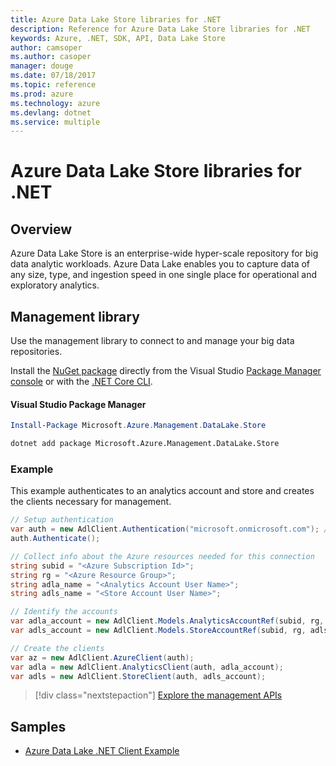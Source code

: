 ```yaml
---
title: Azure Data Lake Store libraries for .NET
description: Reference for Azure Data Lake Store libraries for .NET
keywords: Azure, .NET, SDK, API, Data Lake Store
author: camsoper
ms.author: casoper
manager: douge
ms.date: 07/18/2017
ms.topic: reference
ms.prod: azure
ms.technology: azure
ms.devlang: dotnet
ms.service: multiple
---
```


# Azure Data Lake Store libraries for .NET

## Overview

Azure Data Lake Store is an enterprise-wide hyper-scale repository for big data analytic workloads. Azure Data Lake enables you to capture data of any size, type, and ingestion speed in one single place for operational and exploratory analytics.

## Management library

Use the management library to connect to and manage your big data repositories.

Install the [NuGet package](https://www.nuget.org/packages/Microsoft.Azure.Management.DataLake.Store) directly from the Visual Studio [Package Manager console][PackageManager] or with the [.NET Core CLI][DotNetCLI].

#### Visual Studio Package Manager

```powershell
Install-Package Microsoft.Azure.Management.DataLake.Store
```

```bash
dotnet add package Microsoft.Azure.Management.DataLake.Store
```

### Example

This example authenticates to an analytics account and store and creates the clients necessary for management.

```csharp
// Setup authentication 
var auth = new AdlClient.Authentication("microsoft.onmicrosoft.com"); // change this to YOUR tenant
auth.Authenticate();

// Collect info about the Azure resources needed for this connection
string subid = "<Azure Subscription Id>";
string rg = "<Azure Resource Group>";
string adla_name = "<Analytics Account User Name>";
string adls_name = "<Store Account User Name>";

// Identify the accounts
var adla_account = new AdlClient.Models.AnalyticsAccountRef(subid, rg, adla_name);
var adls_account = new AdlClient.Models.StoreAccountRef(subid, rg, adls_name);

// Create the clients
var az = new AdlClient.AzureClient(auth);
var adla = new AdlClient.AnalyticsClient(auth, adla_account);
var adls = new AdlClient.StoreClient(auth, adls_account);
```

> [!div class="nextstepaction"]
> [Explore the management APIs](/dotnet/api/overview/azure/datalakestore/management)

## Samples

* [Azure Data Lake .NET Client Example](https://azure.microsoft.com/en-us/resources/samples/data-lake-dotnet-client/)

[PackageManager]: https://docs.microsoft.com/nuget/tools/package-manager-console
[DotNetCLI]: https://docs.microsoft.com/en-us/dotnet/core/tools/dotnet-add-package
